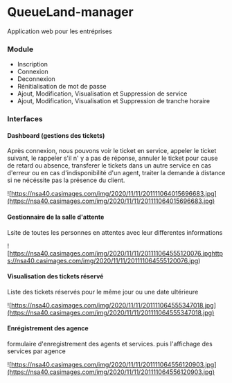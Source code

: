 # QueueLand-manager

Application web pour les entréprises

### Module

* Inscription
* Connexion
* Deconnexion
* Rénitialisation de mot de passe
* Ajout, Modification, Visualisation et
Suppression de service
* Ajout, Modification, Visualisation et Suppression
de tranche horaire

### Interfaces

#### Dashboard (gestions des tickets) 

Après connexion, nous pouvons voir le ticket en service, appeler le ticket suivant, le rappeler s'il n' y a pas  de réponse, annuler le ticket pour cause de retard ou absence, transferer le tickets dans un autre service en cas d'erreur ou en cas d'indisponibilité d'un agent, traiter la demande à distance si ne nécéssite pas la présence du client.

![https://nsa40.casimages.com/img/2020/11/11/201111064015696683.jpg](https://nsa40.casimages.com/img/2020/11/11/201111064015696683.jpg)

#### Gestionnaire de la salle d'attente

Lsite de toutes les personnes en attentes avec leur differentes informations

![https://nsa40.casimages.com/img/2020/11/11/201111064555120076.jpghttps://nsa40.casimages.com/img/2020/11/11/201111064555120076.jpg)


#### Visualisation des tickets réservé

Liste des tickets réservés pour le même jour ou une date ultérieure

![https://nsa40.casimages.com/img/2020/11/11/201111064555347018.jpg](https://nsa40.casimages.com/img/2020/11/11/201111064555347018.jpg)

#### Enrégistrement des agence

formulaire d'enregistrement des agents et services. puis l'affichage des services par agence

![https://nsa40.casimages.com/img/2020/11/11/201111064556120903.jpg](https://nsa40.casimages.com/img/2020/11/11/201111064556120903.jpg)
